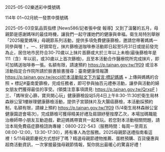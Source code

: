 
2025-05-02樂透彩中獎號碼

                                
114年 01~02月統一發票中獎號碼
                             
2025-05-03空氣品質指標
                              [News586/記者張中俊 報導】又到了溫馨的五月，母親節是感謝媽咪的最佳時機，讓我們一起守護她們的健康與幸福。衛生局特別舉辦「2025寵愛媽咪」母親節系列活動，提供多項免費健康篩檢，邀請您帶著媽媽一同參與喔！。一、好頸常在，抹片篩檢送咖啡券活動即日起至5月31日或提前發完為止，居住地市民符合30-70歲以上抹片首篩或大於三年以上未檢(最後篩檢年是111（含）年以前，或30歲以上首次篩檢)，且至本活動合作醫療院所完成抹片，即可加碼送咖啡券一張。名額有限，請速預約 https://p.tainan.gov.tw/1f09 或洽本活動指定合作院所請於臉書臉書搜尋：臺南健康情報讚 https://p.tainan.gov.tw/eccii於本活動貼文下方留言:標記媽媽 + 上傳與媽媽的合照 + 標記#臺南愛篩檢，完成任務者，即可參與抽百元禮券活動，讓參與活動的婦女朋友們獲得最佳的享受。(領獎注意事項請見: https://p.tainan.gov.tw/QrxpF )三、「媽咪安心篩，寶貝開心玩」健康篩檢設站5月4日上午8:30-11:30於衛生局林森辦公室1樓辦理健康篩檢活動，提供子宮頸抹片及大腸癌篩檢，本活動採預約制，名額有限，請線上預約 https://p.tainan.gov.tw/1f09 (5/4衛生局林森辦公室健康園遊會場次)，完成篩檢可獲得精美好禮及肩頸紓壓按摩乙次，本場加碼職能治療師帶小朋友互動遊戲，歡迎媽媽帶寶貝一起來玩。若您對本活動相關問題，請洽本局免費癌症篩檢諮詢專線：0800-222-543（服務時間：每周一至周五08:00-12:00，13:30-17:30），將有專人為您服務。2025母親節送禮指南看這裡！5/11母親節慶祝方式想好了嗎？精選母親節禮物推薦、蛋糕預購、百貨優惠與超商活動資訊，一次掌握最強母親節情報，幫你挑出最暖心的驚喜好禮！
